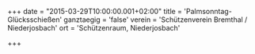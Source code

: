 +++
date = "2015-03-29T10:00:00.001+02:00"
title = 'Palmsonntag-Glücksschießen'
ganztaegig = 'false'
verein = 'Schützenverein Bremthal / Niederjosbach'
ort = 'Schützenraum, Niederjosbach'

+++

      